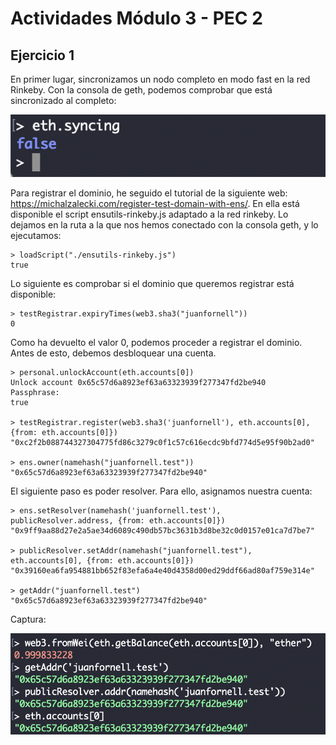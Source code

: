 # Actividades Módulo 3 - PEC 2  

## Ejercicio 1  

En primer lugar, sincronizamos un nodo completo en modo fast en la red Rinkeby. Con la consola de geth, podemos comprobar que está sincronizado al completo:  

![Captura Nodo Sincronizado](../Modulo3/images/geth-sync.png?raw=true)  

Para registrar el dominio, he seguido el tutorial de la siguiente web: <https://michalzalecki.com/register-test-domain-with-ens/>. En ella está disponible el script ensutils-rinkeby.js adaptado a la red rinkeby. Lo dejamos en la ruta a la que nos hemos conectado con la consola geth, y lo ejecutamos:

```
> loadScript("./ensutils-rinkeby.js")
true
```

Lo siguiente es comprobar si el dominio que queremos registrar está disponible:

```
> testRegistrar.expiryTimes(web3.sha3("juanfornell"))
0
```

Como ha devuelto el valor 0, podemos proceder a registrar el dominio. Antes de esto, debemos desbloquear una cuenta.

```
> personal.unlockAccount(eth.accounts[0])
Unlock account 0x65c57d6a8923ef63a63323939f277347fd2be940
Passphrase: 
true

> testRegistrar.register(web3.sha3('juanfornell'), eth.accounts[0], {from: eth.accounts[0]})
"0xc2f2b088744327304775fd86c3279c0f1c57c616ecdc9bfd774d5e95f90b2ad0"

> ens.owner(namehash("juanfornell.test"))
"0x65c57d6a8923ef63a63323939f277347fd2be940"
```

El siguiente paso es poder resolver. Para ello, asignamos nuestra cuenta:

```
> ens.setResolver(namehash('juanfornell.test'), publicResolver.address, {from: eth.accounts[0]})
"0x9ff9aa88d27e2a5ae34d6089c490db57bc3631b3d8be32c0d0157e01ca7d7be7"

> publicResolver.setAddr(namehash("juanfornell.test"), eth.accounts[0], {from: eth.accounts[0]})
"0x39160ea6fa954881bb652f83efa6a4e40d4358d00ed29ddf66ad80af759e314e"

> getAddr("juanfornell.test")
"0x65c57d6a8923ef63a63323939f277347fd2be940"
```

Captura:  

![Captura ENS Address](../Modulo3/images/ens-address.png?raw=true)  


